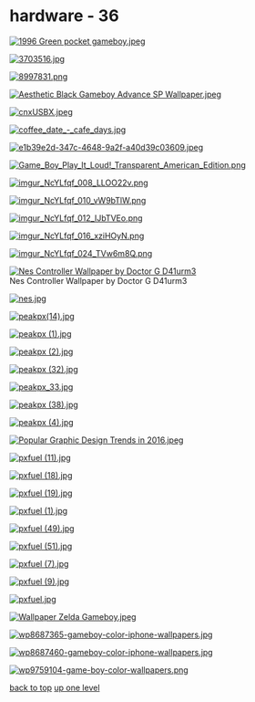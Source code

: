# hardware - 36
[![1996 Green pocket gameboy.jpeg](/mobile/nintendo/hardware/1996%20Green%20pocket%20gameboy.jpeg "1996 Green pocket gameboy.jpeg")](/mobile/nintendo/hardware/1996%20Green%20pocket%20gameboy.jpeg)

[![3703516.jpg](/mobile/nintendo/hardware/3703516.jpg "3703516.jpg")](/mobile/nintendo/hardware/3703516.jpg)

[![8997831.png](/mobile/nintendo/hardware/8997831.png "8997831.png")](/mobile/nintendo/hardware/8997831.png)

[![Aesthetic Black Gameboy Advance SP Wallpaper.jpeg](/mobile/nintendo/hardware/Aesthetic%20Black%20Gameboy%20Advance%20SP%20Wallpaper.jpeg "Aesthetic Black Gameboy Advance SP Wallpaper.jpeg")](/mobile/nintendo/hardware/Aesthetic%20Black%20Gameboy%20Advance%20SP%20Wallpaper.jpeg)

[![cnxUSBX.jpeg](/mobile/nintendo/hardware/cnxUSBX.jpeg "cnxUSBX.jpeg")](/mobile/nintendo/hardware/cnxUSBX.jpeg)

[![coffee_date_-_cafe_days.jpg](/mobile/nintendo/hardware/coffee_date_-_cafe_days.jpg "coffee_date_-_cafe_days.jpg")](/mobile/nintendo/hardware/coffee_date_-_cafe_days.jpg)

[![e1b39e2d-347c-4648-9a2f-a40d39c03609.jpeg](/mobile/nintendo/hardware/e1b39e2d-347c-4648-9a2f-a40d39c03609.jpeg "e1b39e2d-347c-4648-9a2f-a40d39c03609.jpeg")](/mobile/nintendo/hardware/e1b39e2d-347c-4648-9a2f-a40d39c03609.jpeg)

[![Game_Boy_Play_It_Loud!_Transparent_American_Edition.png](/mobile/nintendo/hardware/Game_Boy_Play_It_Loud!_Transparent_American_Edition.png "Game_Boy_Play_It_Loud!_Transparent_American_Edition.png")](/mobile/nintendo/hardware/Game_Boy_Play_It_Loud!_Transparent_American_Edition.png)

[![imgur_NcYLfqf_008_LLOO22v.png](/mobile/nintendo/hardware/imgur_NcYLfqf_008_LLOO22v.png "imgur_NcYLfqf_008_LLOO22v.png")](/mobile/nintendo/hardware/imgur_NcYLfqf_008_LLOO22v.png)

[![imgur_NcYLfqf_010_vW9bTlW.png](/mobile/nintendo/hardware/imgur_NcYLfqf_010_vW9bTlW.png "imgur_NcYLfqf_010_vW9bTlW.png")](/mobile/nintendo/hardware/imgur_NcYLfqf_010_vW9bTlW.png)

[![imgur_NcYLfqf_012_IJbTVEo.png](/mobile/nintendo/hardware/imgur_NcYLfqf_012_IJbTVEo.png "imgur_NcYLfqf_012_IJbTVEo.png")](/mobile/nintendo/hardware/imgur_NcYLfqf_012_IJbTVEo.png)

[![imgur_NcYLfqf_016_xziHOyN.png](/mobile/nintendo/hardware/imgur_NcYLfqf_016_xziHOyN.png "imgur_NcYLfqf_016_xziHOyN.png")](/mobile/nintendo/hardware/imgur_NcYLfqf_016_xziHOyN.png)

[![imgur_NcYLfqf_024_TVw6m8Q.png](/mobile/nintendo/hardware/imgur_NcYLfqf_024_TVw6m8Q.png "imgur_NcYLfqf_024_TVw6m8Q.png")](/mobile/nintendo/hardware/imgur_NcYLfqf_024_TVw6m8Q.png)

[![Nes Controller Wallpaper by Doctor G D41urm3](/mobile/nintendo/hardware/nes_controller_wallpaper_by_doctor_g_d41urm3.jpg "Nes Controller Wallpaper by Doctor G D41urm3")](/mobile/nintendo/hardware/nes_controller_wallpaper_by_doctor_g_d41urm3.jpg)\
Nes Controller Wallpaper by Doctor G D41urm3

[![nes.jpg](/mobile/nintendo/hardware/nes.jpg "nes.jpg")](/mobile/nintendo/hardware/nes.jpg)

[![peakpx(14).jpg](/mobile/nintendo/hardware/peakpx(14).jpg "peakpx(14).jpg")](/mobile/nintendo/hardware/peakpx(14).jpg)

[![peakpx (1).jpg](/mobile/nintendo/hardware/peakpx%20(1).jpg "peakpx (1).jpg")](/mobile/nintendo/hardware/peakpx%20(1).jpg)

[![peakpx (2).jpg](/mobile/nintendo/hardware/peakpx%20(2).jpg "peakpx (2).jpg")](/mobile/nintendo/hardware/peakpx%20(2).jpg)

[![peakpx (32).jpg](/mobile/nintendo/hardware/peakpx%20(32).jpg "peakpx (32).jpg")](/mobile/nintendo/hardware/peakpx%20(32).jpg)

[![peakpx_33.jpg](/mobile/nintendo/hardware/peakpx_33.jpg "peakpx_33.jpg")](/mobile/nintendo/hardware/peakpx_33.jpg)

[![peakpx (38).jpg](/mobile/nintendo/hardware/peakpx%20(38).jpg "peakpx (38).jpg")](/mobile/nintendo/hardware/peakpx%20(38).jpg)

[![peakpx (4).jpg](/mobile/nintendo/hardware/peakpx%20(4).jpg "peakpx (4).jpg")](/mobile/nintendo/hardware/peakpx%20(4).jpg)

[![Popular Graphic Design Trends in 2016.jpeg](/mobile/nintendo/hardware/Popular%20Graphic%20Design%20Trends%20in%202016.jpeg "Popular Graphic Design Trends in 2016.jpeg")](/mobile/nintendo/hardware/Popular%20Graphic%20Design%20Trends%20in%202016.jpeg)

[![pxfuel (11).jpg](/mobile/nintendo/hardware/pxfuel%20(11).jpg "pxfuel (11).jpg")](/mobile/nintendo/hardware/pxfuel%20(11).jpg)

[![pxfuel (18).jpg](/mobile/nintendo/hardware/pxfuel%20(18).jpg "pxfuel (18).jpg")](/mobile/nintendo/hardware/pxfuel%20(18).jpg)

[![pxfuel (19).jpg](/mobile/nintendo/hardware/pxfuel%20(19).jpg "pxfuel (19).jpg")](/mobile/nintendo/hardware/pxfuel%20(19).jpg)

[![pxfuel (1).jpg](/mobile/nintendo/hardware/pxfuel%20(1).jpg "pxfuel (1).jpg")](/mobile/nintendo/hardware/pxfuel%20(1).jpg)

[![pxfuel (49).jpg](/mobile/nintendo/hardware/pxfuel%20(49).jpg "pxfuel (49).jpg")](/mobile/nintendo/hardware/pxfuel%20(49).jpg)

[![pxfuel (51).jpg](/mobile/nintendo/hardware/pxfuel%20(51).jpg "pxfuel (51).jpg")](/mobile/nintendo/hardware/pxfuel%20(51).jpg)

[![pxfuel (7).jpg](/mobile/nintendo/hardware/pxfuel%20(7).jpg "pxfuel (7).jpg")](/mobile/nintendo/hardware/pxfuel%20(7).jpg)

[![pxfuel (9).jpg](/mobile/nintendo/hardware/pxfuel%20(9).jpg "pxfuel (9).jpg")](/mobile/nintendo/hardware/pxfuel%20(9).jpg)

[![pxfuel.jpg](/mobile/nintendo/hardware/pxfuel.jpg "pxfuel.jpg")](/mobile/nintendo/hardware/pxfuel.jpg)

[![Wallpaper Zelda Gameboy.jpeg](/mobile/nintendo/hardware/Wallpaper%20Zelda%20Gameboy.jpeg "Wallpaper Zelda Gameboy.jpeg")](/mobile/nintendo/hardware/Wallpaper%20Zelda%20Gameboy.jpeg)

[![wp8687365-gameboy-color-iphone-wallpapers.jpg](/mobile/nintendo/hardware/wp8687365-gameboy-color-iphone-wallpapers.jpg "wp8687365-gameboy-color-iphone-wallpapers.jpg")](/mobile/nintendo/hardware/wp8687365-gameboy-color-iphone-wallpapers.jpg)

[![wp8687460-gameboy-color-iphone-wallpapers.jpg](/mobile/nintendo/hardware/wp8687460-gameboy-color-iphone-wallpapers.jpg "wp8687460-gameboy-color-iphone-wallpapers.jpg")](/mobile/nintendo/hardware/wp8687460-gameboy-color-iphone-wallpapers.jpg)

[![wp9759104-game-boy-color-wallpapers.png](/mobile/nintendo/hardware/wp9759104-game-boy-color-wallpapers.png "wp9759104-game-boy-color-wallpapers.png")](/mobile/nintendo/hardware/wp9759104-game-boy-color-wallpapers.png)



[back to top](#)
[up one level](/mobile/nintendo/README.MD)
